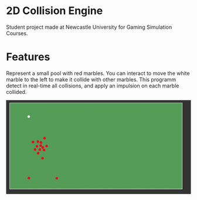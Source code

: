 # 2D Collision Engine
Student project made at Newcastle University for Gaming Simulation Courses.

# Features
Represent a small pool with red marbles. You can interact to move the white marble to the left to make it collide with other marbles. This programm detect in real-time all collisions, and apply an impulsion on each marble collided.

![images/Capture.JPG](images/Capture.JPG)
